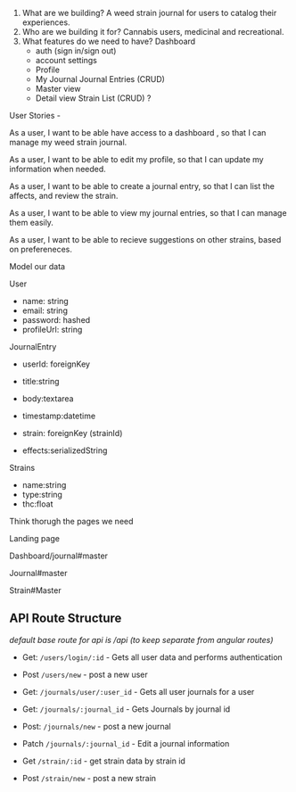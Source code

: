 1. What are we building?
   A weed strain journal for users to catalog their experiences.
2. Who are we building it for?
   Cannabis users, medicinal and recreational.
3. What features do we need to have?
   Dashboard
   - auth (sign in/sign out)
   - account settings
   - Profile
   - My Journal
   Journal Entries (CRUD)
   - Master view
   - Detail view
   Strain List (CRUD) ?

User Stories -

As a user, I want to be able have access to a dashboard , so that I can manage my weed strain journal.

As a user, I want to be able to edit my profile, so that I can update my information when needed. 

As a user, I want to be able to create a journal entry, so that I can list the affects, and review the strain. 

As a user, I want to be able to view my journal entries, so that I can manage them easily.

As a user, I want to be able to recieve suggestions on other strains, based on prefereneces.

Model our data

User

- name: string
- email: string
- password: hashed
- profileUrl: string

JournalEntry

- userId: foreignKey

- title:string
- body:textarea
- timestamp:datetime
- strain: foreignKey (strainId)
- effects:serializedString

Strains

- name:string
- type:string
- thc:float

Think thorugh the pages we need

Landing page

Dashboard/journal#master

Journal#master

Strain#Master

## API Route Structure
*default base route for api is /api (to keep separate from angular routes)*

- Get: `/users/login/:id` - Gets all user data and performs authentication

- Post `/users/new` - post a new user

- Get: `/journals/user/:user_id` - Gets all user journals for a user

- Get: `/journals/:journal_id` - Gets Journals by journal id

- Post: `/journals/new` - post a new journal

- Patch `/journals/:journal_id` - Edit a journal information

- Get `/strain/:id` - get strain data by strain id

- Post `/strain/new` - post a new strain

